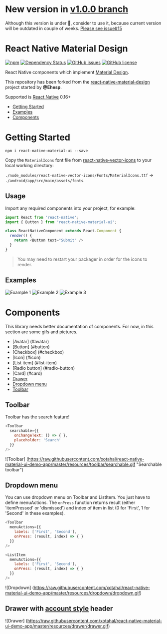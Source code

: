 
# New version in [v1.0.0 branch](https://github.com/xotahal/react-native-material-ui/tree/v1.0.0) 
Although this version is under :construction:, consider to use it, because current version will be outdated in couple of weeks. [Please see issue#15](https://github.com/xotahal/react-native-material-ui/issues/15)

# React Native Material Design

[![npm](https://img.shields.io/npm/v/react-native-material-ui.svg)](https://www.npmjs.com/package/react-native-material-ui)
[![Dependency Status](https://david-dm.org/react-native-material-design/react-native-material-design.svg)](https://david-dm.org/react-native-material-design/react-native-material-design.svg)
[![GitHub issues](https://img.shields.io/github/issues/xotahal/react-native-material-ui.svg)](https://github.com/xotahal/react-native-material-ui/issues)
[![GitHub license](https://img.shields.io/badge/license-MIT-blue.svg)](https://raw.githubusercontent.com/xotahal/react-native-material-ui/master/LICENSE)

React Native components which implement [Material Design](https://www.google.com/design/spec/material-design/introduction.html).



This repository has been forked from the [react-native-material-design](https://github.com/react-native-material-design/react-native-material-design) project started by **@Ehesp**.

Supported is [React Native](https://github.com/facebook/react-native) 0.16+

- [Getting Started](#getting-started)
- [Examples](#examples)
- [Components](#components)


# Getting Started

```
npm i react-native-material-ui --save
```

Copy the `MaterialIcons` font file from [react-native-vector-icons](https://github.com/oblador/react-native-vector-icons#android) to your local working directory:

`./node_modules/react-native-vector-icons/Fonts/MaterialIcons.ttf` -> `./android/app/src/main/assets/fonts`.

## Usage

Import any required components into your project, for example:

```js
import React from 'react-native';
import { Button } from 'react-native-material-ui';

class ReactNativeComponent extends React.Component {
  render() {
    return <Button text="Submit" />
  }
}
```

> You may need to restart your packager in order for the icons to render.


## Examples

![Example 1](https://raw.githubusercontent.com/react-native-material-design/demo-app/master/resources/examples-1.jpg "Example 1")
![Example 2](https://raw.githubusercontent.com/react-native-material-design/demo-app/master/resources/examples-2.jpg "Example 2")
![Example 3](https://raw.githubusercontent.com/react-native-material-design/demo-app/master/resources/examples-3.jpg "Example 3")



# Components

This library needs better documentation of components. For now, in this section are some gifs and pictures.

- [Avatar] (#avatar)
- [Button] (#button)
- [Checkbox] (#checkbox)
- [Icon] (#icon)
- [List item] (#list-item)
- [Radio button] (#radio-button)
- [Card] (#card)
- [Drawer](#drawer)
- [Dropdown menu](#dropdown-menu)
- [Toolbar](#toolbar)

## Toolbar

Toolbar has the search feature!

```js
<Toolbar
  searchable={{
    onChangeText: () => { },
    placeholder: 'Search'
  }}
/>
```

![Toolbar] (https://raw.githubusercontent.com/xotahal/react-native-material-ui-demo-app/master/resources/toolbar/searchable.gif "Searchable toolbar")

## Dropdown menu

You can use dropdown menu on Toolbar and ListItem. You just have to define menuActions. The `onPress` function returns result (either 'itemPressed' or 'dismissed') and index of item in list (0 for 'First', 1 for 'Second' in these examples).

```js
<Toolbar
  menuActions={{
    labels: ['First', 'Second'],
    onPress: (result, index) => { }
  }}
/>
```
```js
<ListItem
  menuActions={{
    labels: ['First', 'Second'],
    onPress: (result, index) => { }
  }}
/>
```

![Dropdown] (https://raw.githubusercontent.com/xotahal/react-native-material-ui-demo-app/master/resources/dropdown/dropdown.gif)

## Drawer with [account style](https://www.google.com/design/spec/patterns/navigation-drawer.html#navigation-drawer-specs) header

![Drawer] (https://raw.githubusercontent.com/xotahal/react-native-material-ui-demo-app/master/resources/drawer/drawer.gif)


